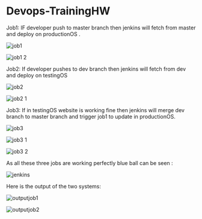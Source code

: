 # Devops-TrainingHW
Job1: IF developer push to master branch then jenkins will fetch from master and deploy on productionOS .




![job1](https://user-images.githubusercontent.com/64701398/81203627-c98d8800-8fe5-11ea-8029-46f8c183a020.png)






![job1 2](https://user-images.githubusercontent.com/64701398/81203649-d14d2c80-8fe5-11ea-91e1-12d0aee8cf63.png)




Job2: If developer pushes to dev branch then jenkins will fetch from dev and deploy on testingOS




![job2](https://user-images.githubusercontent.com/64701398/81203672-d7430d80-8fe5-11ea-824a-0dba51044aff.png)





![job2 1](https://user-images.githubusercontent.com/64701398/81203687-dad69480-8fe5-11ea-8191-7f444bfa26a6.png)




Job3: If in testingOS website is working fine then jenkins will merge dev branch to master branch and trigger job1 to update in productionOS.




![job3](https://user-images.githubusercontent.com/64701398/81203701-de6a1b80-8fe5-11ea-9ffd-bcb616e24943.png)




![job3 1](https://user-images.githubusercontent.com/64701398/81203711-e1650c00-8fe5-11ea-9f82-5a63db91132a.png)




![job3 2](https://user-images.githubusercontent.com/64701398/81203719-e4f89300-8fe5-11ea-957c-2a7c33baefa3.png)




As all these three jobs are working perfectly blue ball can be seen :



![jenkins](https://user-images.githubusercontent.com/64701398/81203736-eb870a80-8fe5-11ea-9eaf-71a3f1db986b.png)




Here is the output of the two systems:


![outputjob1](https://user-images.githubusercontent.com/64701398/81203756-f17ceb80-8fe5-11ea-8d07-7a13804088f7.png)


![outputjob2](https://user-images.githubusercontent.com/64701398/81203762-f477dc00-8fe5-11ea-803b-30a8f200703f.png)






